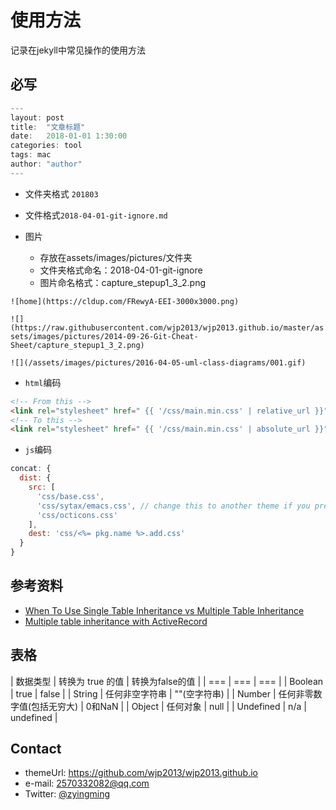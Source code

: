 # 使用方法

记录在jekyll中常见操作的使用方法

## 必写
```js
---
layout: post
title:  "文章标题"
date:   2018-01-01 1:30:00
categories: tool
tags: mac
author: "author"
---
```

- 文件夹格式 `201803`

- 文件格式`2018-04-01-git-ignore.md`


- 图片
    - 存放在assets/images/pictures/文件夹
    - 文件夹格式命名：2018-04-01-git-ignore
    - 图片命名格式：capture_stepup1_3_2.png

`![home](https://cldup.com/FRewyA-EEI-3000x3000.png)`

`![](https://raw.githubusercontent.com/wjp2013/wjp2013.github.io/master/assets/images/pictures/2014-09-26-Git-Cheat-Sheet/capture_stepup1_3_2.png)`

`![](/assets/images/pictures/2016-04-05-uml-class-diagrams/001.gif)`

- `html`编码

```html
<!-- From this -->
<link rel="stylesheet" href=" {{ '/css/main.min.css' | relative_url }}" type="text/css" />
<!-- To this -->
<link rel="stylesheet" href=" {{ '/css/main.min.css' | absolute_url }}" type="text/css" />
```

- `js`编码

```js
concat: {
  dist: {
    src: [
      'css/base.css',
      'css/sytax/emacs.css', // change this to another theme if you prefer, like vim.css and run grunt
      'css/octicons.css'
    ],
    dest: 'css/<%= pkg.name %>.add.css'
  }
}
```

## 参考资料

* [When To Use Single Table Inheritance vs Multiple Table Inheritance](https://medium.com/@User3141592/when-to-use-single-table-inheritance-vs-multiple-table-inheritance-db7e9733ae2e)
* [Multiple table inheritance with ActiveRecord](http://hakunin.com/mti)

## 表格

| 数据类型 | 转换为 true 的值 | 转换为false的值 |
| === | === | === |
| Boolean | true | false |
| String | 任何非空字符串 | ""(空字符串) |
| Number | 任何非零数字值(包括无穷大) | 0和NaN |
| Object | 任何对象 | null |
| Undefined | n/a | undefined |


## Contact

* themeUrl: https://github.com/wjp2013/wjp2013.github.io
* e-mail: 2570332082@qq.com
* Twitter: [@zyingming](https://github.com/zyingming)



